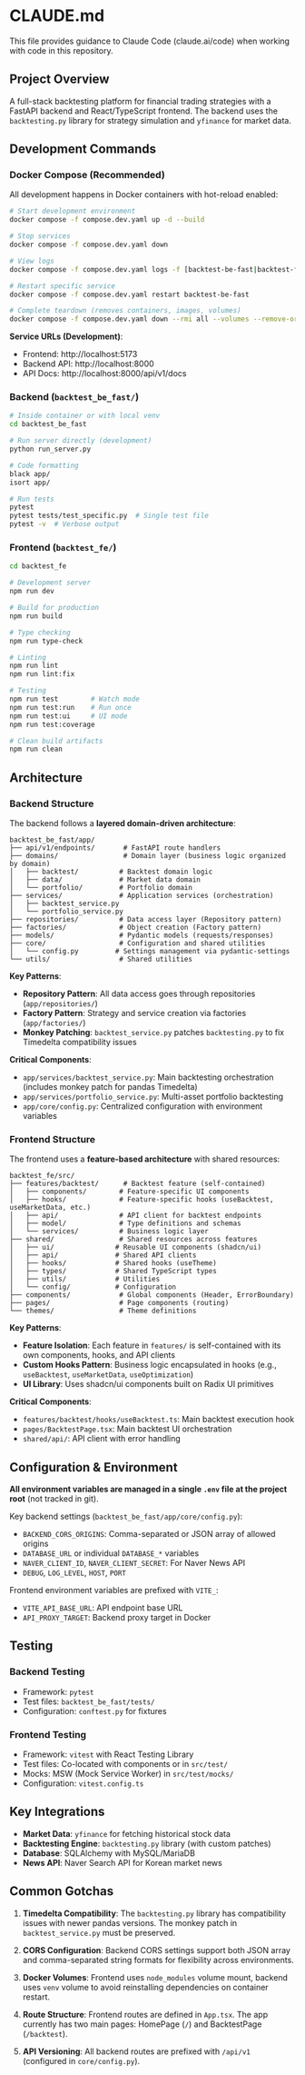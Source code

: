 # CLAUDE.md

This file provides guidance to Claude Code (claude.ai/code) when working with code in this repository.

## Project Overview

A full-stack backtesting platform for financial trading strategies with a FastAPI backend and React/TypeScript frontend. The backend uses the `backtesting.py` library for strategy simulation and `yfinance` for market data.

## Development Commands

### Docker Compose (Recommended)

All development happens in Docker containers with hot-reload enabled:

```bash
# Start development environment
docker compose -f compose.dev.yaml up -d --build

# Stop services
docker compose -f compose.dev.yaml down

# View logs
docker compose -f compose.dev.yaml logs -f [backtest-be-fast|backtest-fe]

# Restart specific service
docker compose -f compose.dev.yaml restart backtest-be-fast

# Complete teardown (removes containers, images, volumes)
docker compose -f compose.dev.yaml down --rmi all --volumes --remove-orphans
```

**Service URLs (Development)**:
- Frontend: http://localhost:5173
- Backend API: http://localhost:8000
- API Docs: http://localhost:8000/api/v1/docs

### Backend (`backtest_be_fast/`)

```bash
# Inside container or with local venv
cd backtest_be_fast

# Run server directly (development)
python run_server.py

# Code formatting
black app/
isort app/

# Run tests
pytest
pytest tests/test_specific.py  # Single test file
pytest -v  # Verbose output
```

### Frontend (`backtest_fe/`)

```bash
cd backtest_fe

# Development server
npm run dev

# Build for production
npm run build

# Type checking
npm run type-check

# Linting
npm run lint
npm run lint:fix

# Testing
npm run test        # Watch mode
npm run test:run    # Run once
npm run test:ui     # UI mode
npm run test:coverage

# Clean build artifacts
npm run clean
```

## Architecture

### Backend Structure

The backend follows a **layered domain-driven architecture**:

```
backtest_be_fast/app/
├── api/v1/endpoints/       # FastAPI route handlers
├── domains/                # Domain layer (business logic organized by domain)
│   ├── backtest/          # Backtest domain logic
│   ├── data/              # Market data domain
│   └── portfolio/         # Portfolio domain
├── services/              # Application services (orchestration)
│   ├── backtest_service.py
│   └── portfolio_service.py
├── repositories/          # Data access layer (Repository pattern)
├── factories/             # Object creation (Factory pattern)
├── models/                # Pydantic models (requests/responses)
├── core/                  # Configuration and shared utilities
│   └── config.py         # Settings management via pydantic-settings
└── utils/                 # Shared utilities
```

**Key Patterns**:
- **Repository Pattern**: All data access goes through repositories (`app/repositories/`)
- **Factory Pattern**: Strategy and service creation via factories (`app/factories/`)
- **Monkey Patching**: `backtest_service.py` patches `backtesting.py` to fix Timedelta compatibility issues

**Critical Components**:
- `app/services/backtest_service.py`: Main backtesting orchestration (includes monkey patch for pandas Timedelta)
- `app/services/portfolio_service.py`: Multi-asset portfolio backtesting
- `app/core/config.py`: Centralized configuration with environment variables

### Frontend Structure

The frontend uses a **feature-based architecture** with shared resources:

```
backtest_fe/src/
├── features/backtest/      # Backtest feature (self-contained)
│   ├── components/        # Feature-specific UI components
│   ├── hooks/             # Feature-specific hooks (useBacktest, useMarketData, etc.)
│   ├── api/               # API client for backtest endpoints
│   ├── model/             # Type definitions and schemas
│   └── services/          # Business logic layer
├── shared/                # Shared resources across features
│   ├── ui/               # Reusable UI components (shadcn/ui)
│   ├── api/              # Shared API clients
│   ├── hooks/            # Shared hooks (useTheme)
│   ├── types/            # Shared TypeScript types
│   ├── utils/            # Utilities
│   └── config/           # Configuration
├── components/            # Global components (Header, ErrorBoundary)
├── pages/                 # Page components (routing)
└── themes/                # Theme definitions
```

**Key Patterns**:
- **Feature Isolation**: Each feature in `features/` is self-contained with its own components, hooks, and API clients
- **Custom Hooks Pattern**: Business logic encapsulated in hooks (e.g., `useBacktest`, `useMarketData`, `useOptimization`)
- **UI Library**: Uses shadcn/ui components built on Radix UI primitives

**Critical Components**:
- `features/backtest/hooks/useBacktest.ts`: Main backtest execution hook
- `pages/BacktestPage.tsx`: Main backtest UI orchestration
- `shared/api/`: API client with error handling

## Configuration & Environment

**All environment variables are managed in a single `.env` file at the project root** (not tracked in git).

Key backend settings (`backtest_be_fast/app/core/config.py`):
- `BACKEND_CORS_ORIGINS`: Comma-separated or JSON array of allowed origins
- `DATABASE_URL` or individual `DATABASE_*` variables
- `NAVER_CLIENT_ID`, `NAVER_CLIENT_SECRET`: For Naver News API
- `DEBUG`, `LOG_LEVEL`, `HOST`, `PORT`

Frontend environment variables are prefixed with `VITE_`:
- `VITE_API_BASE_URL`: API endpoint base URL
- `API_PROXY_TARGET`: Backend proxy target in Docker

## Testing

### Backend Testing
- Framework: `pytest`
- Test files: `backtest_be_fast/tests/`
- Configuration: `conftest.py` for fixtures

### Frontend Testing
- Framework: `vitest` with React Testing Library
- Test files: Co-located with components or in `src/test/`
- Mocks: MSW (Mock Service Worker) in `src/test/mocks/`
- Configuration: `vitest.config.ts`

## Key Integrations

- **Market Data**: `yfinance` for fetching historical stock data
- **Backtesting Engine**: `backtesting.py` library (with custom patches)
- **Database**: SQLAlchemy with MySQL/MariaDB
- **News API**: Naver Search API for Korean market news

## Common Gotchas

1. **Timedelta Compatibility**: The `backtesting.py` library has compatibility issues with newer pandas versions. The monkey patch in `backtest_service.py` must be preserved.

2. **CORS Configuration**: Backend CORS settings support both JSON array and comma-separated string formats for flexibility across environments.

3. **Docker Volumes**: Frontend uses `node_modules` volume mount, backend uses `venv` volume to avoid reinstalling dependencies on container restart.

4. **Route Structure**: Frontend routes are defined in `App.tsx`. The app currently has two main pages: HomePage (`/`) and BacktestPage (`/backtest`).

5. **API Versioning**: All backend routes are prefixed with `/api/v1` (configured in `core/config.py`).
